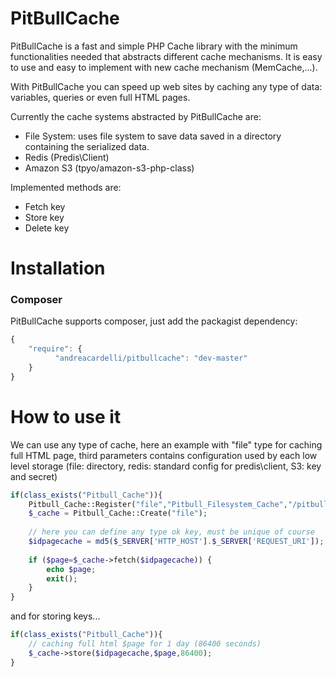 # PitBullCache
PitBullCache is a fast and simple PHP Cache library with the minimum functionalities needed that abstracts different cache mechanisms. It is easy to use and easy to implement with new cache mechanism (MemCache,...).

With PitBullCache you can speed up web sites by caching any type of data: variables, queries or even full HTML pages.

Currently the cache systems abstracted by PitBullCache are:

- File System: uses file system to save data saved in a directory containing the serialized data.
- Redis (Predis\Client)
- Amazon S3 (tpyo/amazon-s3-php-class)

Implemented methods are:
- Fetch key
- Store key
- Delete key

Installation
=============
### Composer
PitBullCache supports composer, just add the packagist dependency: 
```javascript
{
    "require": {
    	  "andreacardelli/pitbullcache": "dev-master"
    }
}
```

How to use it
=============

We can use any type of cache, here an example with "file" type for caching full HTML page, third parameters contains configuration used by each low level storage (file: directory, redis: standard config for predis\client, S3: key and secret)
```php
if(class_exists("Pitbull_Cache")){
	Pitbull_Cache::Register("file","Pitbull_Filesystem_Cache","/pitbullcache.cache/");
	$_cache = Pitbull_Cache::Create("file");
  	
	// here you can define any type ok key, must be unique of course
	$idpagecache = md5($_SERVER['HTTP_HOST'].$_SERVER['REQUEST_URI']);
	
	if ($page=$_cache->fetch($idpagecache)) {
		echo $page;
		exit();
	}
}
```
and for storing keys...
```php
if(class_exists("Pitbull_Cache")){
	// caching full html $page for 1 day (86400 seconds)
	$_cache->store($idpagecache,$page,86400);
}
```

